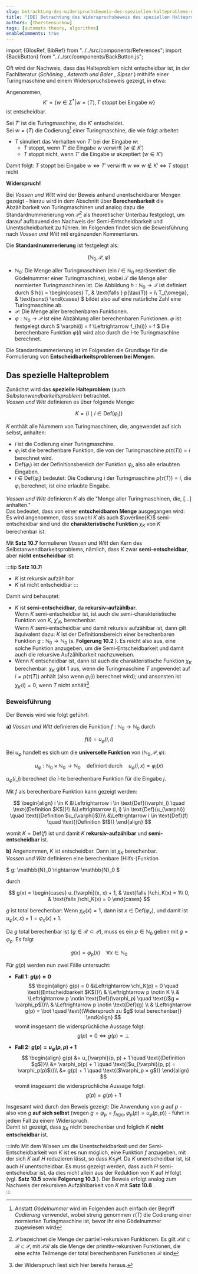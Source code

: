 ```yaml
---
slug: betrachtung-des-widerspruchsbeweis-des-speziellen-halteproblems-nach-vossen-und-witt
title: "[DE] Betrachtung des Widerspruchsbeweis des speziellen Halteproblems nach Vossen und Witt"
authors: [thorstensuckow]
tags: [automata theory, algorithms]
enableComments: true
---
```


import {GlosRef, BibRef} from "../../src/components/References";
import {BackButton} from "../../src/components/BackButton.js";



Oft wird der Nachweis, dass das Halteproblem nicht entscheidbar ist, in der Fachliteratur (_Schöning_ <BibRef name="Sch08" pp="119 f." />, _Asteroth und Baier_ <BibRef name="BA02" pp="106 f." />, _Sipser_ <BibRef name="Sip12" pp="216 f." />) mithilfe einer Turingmaschine und einem Widerspruchsbeweis gezeigt, in etwa:

Angenommen,
$$
K' = \{w \in \Sigma^*  | w = \langle T \rangle, \text{$T$ stoppt bei Eingabe $w$}\}
$$
ist entscheidbar.  

Sei $T'$ ist die Turingmaschine, die $K'$ entscheidet.  
Sei $w = \langle T \rangle$ die Codierung[^3] einer Turingmaschine, die wie folgt arbeitet:
- $T$ simuliert das Verhalten von $T'$ bei der Eingabe $w$:
    - $T$ stoppt, wenn $T'$ die Eingabe $w$ verwirft ($w \notin K'$)
    - $T$ stoppt nicht, wenn $T'$ die Eingabe $w$ akzeptiert ($w \in K'$)

[^3]: Anstatt _Gödelnummer_ wird im Folgenden auch einfach der Begriff _Codierung_ verwendet, wobei streng genommen $\tau(T)$ die Codierung einer normierten Turingmaschine ist, bevor ihr eine Gödelnummer zugewiesen wird  

Damit folgt:
$T$ stoppt bei Eingabe $w$ $\Leftrightarrow$ $T'$ verwirft $w$ $\Leftrightarrow$ $w \notin K'$ $\Leftrightarrow$ $T$ stoppt nicht

**Widerspruch!**
<!--truncate-->

Bei _Vossen und Witt_ wird der Beweis anhand unentscheidbarer Mengen gezeigt - hierzu wird in dem Abschnitt über **Berechenbarkeit** die Abzählbarkeit von Turingmaschinen und analog dazu die Standardnummerierung von $\mathcal{P}$[^1] als theoretischer Unterbau festgelegt, um darauf aufbauend den Nachweis der Semi-Entscheidbarkeit und Unentscheidbarkeit zu führen. 
Im Folgenden findet sich die Beweisführung nach _Vossen und Witt_ <BibRef name="VW16" pp="360 ff." /> mit ergänzenden Kommentaren. 


[^1]: $\mathcal{P}$ bezeichnet die Menge der partiell-rekursiven Funktionen. Es gilt $\mathcal{PR} \subset \mathcal{R} \subset \mathcal{P}$, mit $\mathcal{PR}$ als die Menge der primitiv-rekursiven Funktionen, die eine echte Teilmenge der total berechenbaren Funktionen $\mathcal{R}$ sind

Die **Standardnummerierung** ist festgelegt als:

$$
(\mathbb{N}_0, \mathcal{P}, \varphi)
$$

- $\mathbb{N}_0$: Die Menge aller Turingmaschinen (ein $i \in \mathbb{N}_0$ repräsentiert die Gödelnummer einer Turingmaschine), wobei $\mathcal{T}$ die Menge aller normierten Turingmaschinen ist. Die Abbildung $h: \mathbb{N}_0 \rightarrow \mathcal{T}$ ist definiert durch
  $
  h(i) = \begin{cases}
  T, & \text{falls } p(\tau(T)) = i\\
  T_{\omega}, & \text{sonst}
  \end{cases}
  $
  bildet also auf eine natürliche Zahl eine Turingmaschine ab.
- $\mathcal{P}$: Die Menge aller berechenbaren Funktionen.
- $\varphi: \mathbb{N}_0 \rightarrow \mathcal{P}$ ist eine Abzählung aller berechenbaren Funktionen. $\varphi$ ist festgelegt durch
  $
  \varphi(i) = f \Leftrightarrow f_{h(i)} = f
  $
  Die berechenbare Funktion $\varphi(i)$ wird also durch die $i$-te Turingmaschine berechnet.

Die Standardnummerierung ist im Folgenden die Grundlage für die Formulierung von **Entscheidbarkeitsproblemen bei Mengen**.

## Das spezielle Halteproblem

Zunächst wird das **spezielle Halteproblem** (auch *Selbstanwendbarkeitsproblem*) betrachtet.  
*Vossen und Witt* definieren es über folgende Menge:

$$
K = \{i \mid i \in \text{Def}(\varphi_i)\}
$$

$K$ enthält alle Nummern von Turingmaschinen, die, angewendet auf sich selbst, anhalten:

- $i$ ist die Codierung einer Turingmaschine.
- $\varphi_i$ ist die berechenbare Funktion, die von der Turingmaschine $p(\tau(T)) = i$ berechnet wird.
- $\text{Def}(\varphi_i)$ ist der Definitionsbereich der Funktion $\varphi_i$, also alle erlaubten Eingaben.
- $i \in \text{Def}(\varphi_i)$ bedeutet: Die Codierung $i$ der Turingmaschine $p(\tau(T)) = i$, die $\varphi_i$ berechnet, ist eine erlaubte Eingabe.

*Vossen und Witt* definieren $K$ als die "Menge aller Turingmaschinen, die, [...] anhalten."  
Das bedeutet, dass von einer **entscheidbaren Menge** ausgegangen wird:  
Es wird angenommen, dass sowohl $K$ als auch $\overline{K}$ semi-entscheidbar sind und die **charakteristische Funktion** $\chi_K$ von $K$ berechenbar ist.

Mit **Satz 10.7** formulieren *Vossen und Witt* den Kern des Selbstanwendbarkeitsproblems, nämlich, dass $K$ zwar **semi-entscheidbar**, aber **nicht entscheidbar** ist:

:::tip **Satz 10.7:** <BibRef name="VW16" pp="361" />
- $K$ ist rekursiv aufzählbar
- $K$ ist nicht entscheidbar
:::

Damit wird behauptet:

- $K$ ist **semi-entscheidbar**, da **rekursiv-aufzählbar**.  
  Wenn $K$ semi-entscheidbar ist, ist auch die semi-charakteristische Funktion von $K$, $\chi'_K$, berechenbar.  
  Wenn $K$ semi-entscheidbar und damit rekursiv aufzählbar ist, dann gilt äquivalent dazu: $K$ ist der Definitionsbereich einer berechenbaren Funktion $g: \mathbb{N}_{0} \rightarrow \mathbb{N}_0$ (s. **Folgerung 10.2** <BibRef name="VW16" pp="356" />).
  Es reicht also aus, eine solche Funktion anzugeben, um die Semi-Entscheidbarkeit und damit auch die rekursive Aufzählbarkeit nachzuweisen.
- Wenn $K$ entscheidbar ist, dann ist auch die charakteristische Funktion $\chi_K$ berechenbar:  $\chi_K$ gibt $1$ aus, wenn die Turingmaschine $T$ angewendet auf $i = p(\tau(T))$ anhält (also wenn $\varphi_i(i)$ berechnet wird); und ansonsten ist $\chi_K(i) = 0$, wenn $T$ nicht anhält[^2].

[^2]: der Widerspruch liest sich hier bereits heraus.

### Beweisführung

Der Beweis wird wie folgt geführt:

**a)**  *Vossen und Witt* definieren die Funktion $f: \mathbb{N}_0 \rightarrow \mathbb{N}_0$ durch

$$
f(i) = u_{\varphi}(i, i)
$$

Bei $u_{\varphi}$ handelt es sich um die **universelle Funktion** von $(\mathbb{N}_0, \mathcal{P}, \varphi)$:

$$
u_{\varphi} : \mathbb{N}_0 \times \mathbb{N}_0 \rightarrow \mathbb{N}_0 \quad \text{definiert durch} \quad u_{\varphi} (i, x) = \varphi_i(x)
$$

$u_{\varphi}(i, j)$ berechnet die $i$-te berechenbare Funktion für die Eingabe $j$.

Mit $f$ als berechenbare Funktion kann gezeigt werden:

$$
\begin{align}
i \in K &\Leftrightarrow i \in \text{Def}(\varphi_i) \quad \text{(Definition $K$)}\\
 &\Leftrightarrow (i, i) \in \text{Def}(u_{\varphi}) \quad \text{(Definition $u_{\varphi}$)}\\
 &\Leftrightarrow i \in \text{Def}(f) \quad \text{(Definition $f$)}
\end{align}
$$

womit $K = \text{Def}(f)$ ist und damit $K$ **rekursiv-aufzählbar** und **semi-entscheidbar** ist.

**b)** Angenommen, $K$ ist entscheidbar. Dann ist $\chi_K$ berechenbar.  
*Vossen und Witt* definieren eine berechenbare (Hilfs-)Funktion

$
g: \mathbb{N}_0 \rightarrow \mathbb{N}_0
$

durch

$$
g(x) = \begin{cases}
u_{\varphi}(x, x) + 1, & \text{falls }\chi_K(x) = 1\\
0, & \text{falls }\chi_K(x) = 0
\end{cases}
$$

$g$ ist total berechenbar: Wenn $\chi_K(x) = 1$, dann ist $x \in \text{Def}(\varphi_x)$, und damit ist $u_\varphi(x, x) + 1 = \varphi_x(x) + 1$.

Da $g$ total berechenbar ist ($g \in \mathcal{R} \subset \mathcal{P}$), muss es ein $p \in \mathbb{N}_0$ geben mit $g = \varphi_p$. Es folgt

$$
g(x) = \varphi_p(x) \quad \forall x \in \mathbb{N}_0
$$

Für $g(p)$ werden nun zwei Fälle untersucht:

- **Fall 1:** **$g(p) = 0$**
   $$
   \begin{align}
   g(p) = 0 &\Leftrightarrow \chi_K(p) = 0 \quad \text{(Entscheidbarkeit $K$)}\\
   & \Leftrightarrow p \notin K \\
   & \Leftrightarrow p \notin \text{Def}(\varphi_p) \quad \text{($g = \varphi_p$)}\\
   & \Leftrightarrow p \notin \text{Def}(g) \\
   & \Leftrightarrow g(p) = \bot \quad \text{(Widerspruch zu $g$ total berechenbar)}
   \end{align}
   $$
   womit insgesamt die widersprüchliche Aussage folgt:
   $$
   g(p) = 0 \Leftrightarrow  g(p) = \bot
   $$

- **Fall 2:** **$g(p) = u_{\varphi}(p,p) + 1$**
   $$
   \begin{align}
   g(p) &= u_{\varphi}(p, p) + 1 \quad \text{(Definition $g$)}\\
   &= \varphi_p(p) + 1  \quad \text{($u_{\varphi}(p, p) = \varphi_p(p)$)}\\
   &= g(p) + 1   \quad \text{($\varphi_p = g$)}
   \end{align}
   $$
   womit insgesamt die widersprüchliche Aussage folgt:
   $$
   g(p) = g(p) + 1
   $$

Insgesamt wird durch den Beweis gezeigt: Die Anwendung von $g$ auf $p$ - also von $g$ **auf sich selbst** (wegen $g = \varphi_p = f_{h(p)}, \varphi_p(p) = u_{\varphi}(p, p)$) - führt in jedem Fall zu einem Widerspruch.  
Damit ist gezeigt, dass $\chi_K$ nicht berechenbar und folglich $K$ **nicht entscheidbar** ist.


:::info
Mit dem Wissen um die Unentscheidbarkeit und der Semi-Entscheidbarkeit von $K$ ist es nun möglich, eine Funktion $f$ anzugeben, mit der sich $K$ auf $H$ reduzieren lässt, so dass $K \leq_f H$.
Da $K$ unentscheidbar ist, ist auch $H$ unentscheidbar. Es muss gezeigt werden, dass auch $H$ semi-entscheidbar ist, da dies nicht allein aus der Reduktion von $K$ auf $H$ folgt (vgl. **Satz 10.5** <BibRef name="VW16" pp="358" /> sowie **Folgerung 10.3** <BibRef name="VW16" pp="359" />). Der Beweis erfolgt analog zum Nachweis der rekursiven Aufzählbarkeit von $K$ mit **Satz 10.8** <BibRef name="VW16" pp="363" />.  
:::